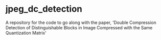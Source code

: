 # jpeg_dc_detection
A repository for the code to go along with the paper, 'Double Compression Detection of Distinguishable Blocks in Image Compressed with the Same Quantization Matrix'
